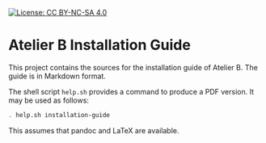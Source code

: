 [![License: CC BY-NC-SA 4.0](https://licensebuttons.net/l/by-nc-sa/4.0/80x15.png)](http://creativecommons.org/licenses/by-nc-sa/4.0/)

# Atelier B Installation Guide

This project contains the sources for the installation guide of
Atelier B. The guide is in Markdown format.

The shell script `help.sh` provides a command to produce a PDF version.
It may be used as follows:
```bash
. help.sh installation-guide
```
This assumes that pandoc and LaTeX are available.

